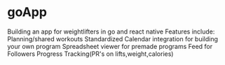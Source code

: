 # goApp
Building an app for weightlifters in go and react native
Features include:
Planning/shared workouts
Standardized Calendar integration for building your own program
Spreadsheet viewer for premade programs
Feed for Followers
Progress Tracking(PR's on lifts,weight,calories)
